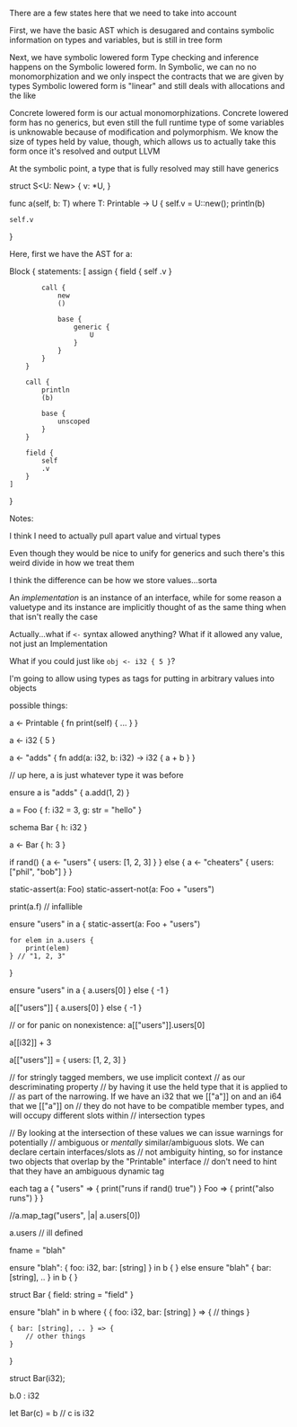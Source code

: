 There are a few states here that we need to take into account

First, we have the basic AST which is desugared and
contains symbolic information on types and variables, but
is still in tree form

Next, we have symbolic lowered form
Type checking and inference happens on the Symbolic lowered form.
In Symbolic, we can no no monomorphization
and we only inspect the contracts that we are given by types
Symbolic lowered form is "linear" and still deals with allocations
and the like

Concrete lowered form is our actual monomorphizations.
Concrete lowered form has no generics, but even still the full
runtime type of some variables is unknowable because of modification
and polymorphism. We know the size of types held by value, though,
which allows us to actually take this form once it's resolved and
output LLVM



At the symbolic point, a type that is fully resolved
may still have generics



struct S<U: New> {
    v: *U,
}

func a<T>(self, b: T) where T: Printable -> U {
    self.v = U::new();
    println(b)

    self.v
}

Here, first we have the AST for a:

Block {
    statements: [
        assign {
            field {
                self
                .v
            }

            call {
                new
                ()

                base {
                    generic {
                        U
                    }
                }
            }
        }

        call {
            println
            (b)

            base {
                unscoped
            }
        }

        field {
            self
            .v
        }
    ]
}




Notes:

I think I need to actually pull apart value and virtual types

Even though they would be nice to unify for generics and such there's this weird divide in how we treat them

I think the difference can be how we store values...sorta

An *implementation* is an instance of an interface, while for some reason a valuetype and its instance
are implicitly thought of as the same thing when that isn't really the case


Actually...what if `<-` syntax allowed anything? What if it allowed any value, not just an Implementation

What if you could just like `obj <- i32 { 5 }`?

I'm going to allow using types as tags for putting in arbitrary values into objects

possible things:


a <- Printable {
    fn print(self) {
        ...
    }
}

a <- i32 { 5 }

a <- "adds" {
    fn add(a: i32, b: i32) -> i32 { a + b }
}

// up here, a is just whatever type it was before

ensure a is "adds" {
    a.add(1, 2)
}



a = Foo {
    f: i32 = 3,
    g: str = "hello"
}

schema Bar {
    h: i32
}

a <- Bar { h: 3 }

if rand() {
    a <- "users" {
        users: [1, 2, 3]
    }
} else {
    a <- "cheaters" {
        users: ["phil", "bob"]
    }
}

static-assert(a: Foo)
static-assert-not(a: Foo + "users")

print(a.f) // infallible

ensure "users" in a {
    static-assert(a: Foo + "users")

    for elem in a.users {
        print(elem)
    } // "1, 2, 3"
}

ensure "users" in a { a.users[0] } else { -1 }

a[["users"]] { a.users[0] } else { -1 }

// or for panic on nonexistence:
a[["users"]].users[0]

a[[i32]] + 3


a[["users"]] = { users: [1, 2, 3] }

// for stringly tagged members, we use implicit context
// as our descriminating property
// by having it use the held type that it is applied to
// as part of the narrowing. If we have an i32 that we [["a"]] on and an i64 that we [["a"]] on
// they do not have to be compatible member types, and will occupy different slots within
// intersection types

// By looking at the intersection of these values we can issue warnings for potentially
// ambiguous or *mentally* similar/ambiguous slots. We can declare certain interfaces/slots as
// not ambiguity hinting, so for instance two objects that overlap by the "Printable" interface
// don't need to hint that they have an ambiguous dynamic tag

each tag a {
    "users" => {
        print("runs if rand() true")
    }
    Foo => {
        print("also runs")
    }
}

//a.map\_tag("users", |a| a.users[0])

a.users // ill defined

fname = "blah"

ensure "blah": { foo: i32, bar: [string] } in b {
} else ensure "blah" { bar: [string], .. } in b {
}


struct Bar {
    field: string = "field"
}

ensure "blah" in b where {
    { foo: i32, bar: [string] } => {
        // things
    }

    { bar: [string], .. } => {
        // other things
    }
}


struct Bar(i32);

b.0 : i32

let Bar(c) = b // c is i32

